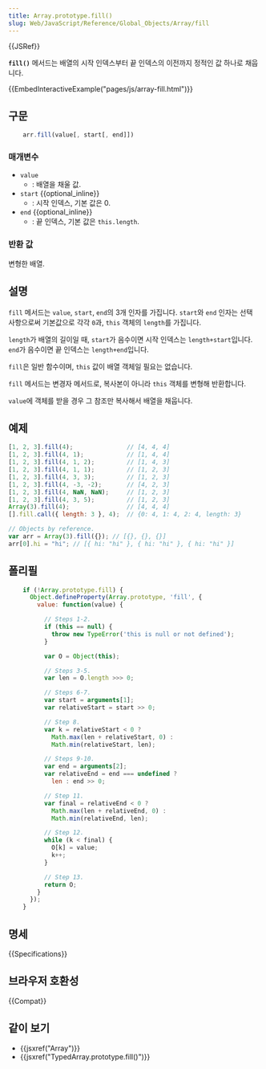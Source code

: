 ```yaml
---
title: Array.prototype.fill()
slug: Web/JavaScript/Reference/Global_Objects/Array/fill
---
```

{{JSRef}}

**`fill()`** 메서드는 배열의 시작 인덱스부터 끝 인덱스의 이전까지 정적인 값 하나로 채웁니다.

{{EmbedInteractiveExample("pages/js/array-fill.html")}}

## 구문

```js
    arr.fill(value[, start[, end]])
```

### 매개변수

- `value`
  - : 배열을 채울 값.
- `start` {{optional_inline}}
  - : 시작 인덱스, 기본 값은 0.
- `end` {{optional_inline}}
  - : 끝 인덱스, 기본 값은 `this.length`.

### 반환 값

변형한 배열.

## 설명

`fill` 메서드는 `value`, `start`, `end`의 3개 인자를 가집니다. `start`와 `end` 인자는 선택 사항으로써 기본값으로 각각 `0`과, `this` 객체의 `length`를 가집니다.

`length`가 배열의 길이일 때, `start`가 음수이면 시작 인덱스는 `length+start`입니다. `end`가 음수이면 끝 인덱스는 `length+end`입니다.

`fill`은 일반 함수이며, `this` 값이 배열 객체일 필요는 없습니다.

`fill` 메서드는 변경자 메서드로, 복사본이 아니라 `this` 객체를 변형해 반환합니다.

`value`에 객체를 받을 경우 그 참조만 복사해서 배열을 채웁니다.

## 예제

```js
[1, 2, 3].fill(4);               // [4, 4, 4]
[1, 2, 3].fill(4, 1);            // [1, 4, 4]
[1, 2, 3].fill(4, 1, 2);         // [1, 4, 3]
[1, 2, 3].fill(4, 1, 1);         // [1, 2, 3]
[1, 2, 3].fill(4, 3, 3);         // [1, 2, 3]
[1, 2, 3].fill(4, -3, -2);       // [4, 2, 3]
[1, 2, 3].fill(4, NaN, NaN);     // [1, 2, 3]
[1, 2, 3].fill(4, 3, 5);         // [1, 2, 3]
Array(3).fill(4);                // [4, 4, 4]
[].fill.call({ length: 3 }, 4);  // {0: 4, 1: 4, 2: 4, length: 3}

// Objects by reference.
var arr = Array(3).fill({}); // [{}, {}, {}]
arr[0].hi = "hi"; // [{ hi: "hi" }, { hi: "hi" }, { hi: "hi" }]
```

## 폴리필

```js
    if (!Array.prototype.fill) {
      Object.defineProperty(Array.prototype, 'fill', {
        value: function(value) {

          // Steps 1-2.
          if (this == null) {
            throw new TypeError('this is null or not defined');
          }

          var O = Object(this);

          // Steps 3-5.
          var len = O.length >>> 0;

          // Steps 6-7.
          var start = arguments[1];
          var relativeStart = start >> 0;

          // Step 8.
          var k = relativeStart < 0 ?
            Math.max(len + relativeStart, 0) :
            Math.min(relativeStart, len);

          // Steps 9-10.
          var end = arguments[2];
          var relativeEnd = end === undefined ?
            len : end >> 0;

          // Step 11.
          var final = relativeEnd < 0 ?
            Math.max(len + relativeEnd, 0) :
            Math.min(relativeEnd, len);

          // Step 12.
          while (k < final) {
            O[k] = value;
            k++;
          }

          // Step 13.
          return O;
        }
      });
    }
```

## 명세

{{Specifications}}

## 브라우저 호환성

{{Compat}}

## 같이 보기

- {{jsxref("Array")}}
- {{jsxref("TypedArray.prototype.fill()")}}
